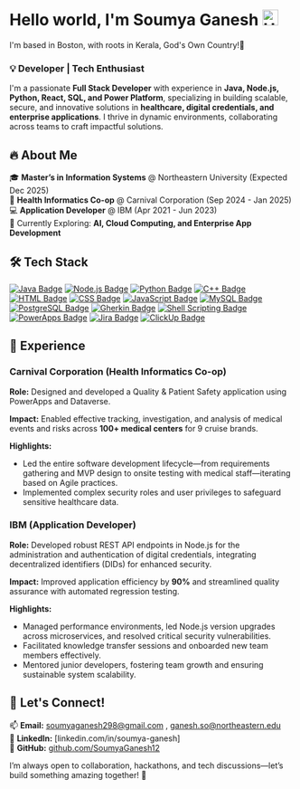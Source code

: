 # Hello world, I'm Soumya Ganesh <img src="https://user-images.githubusercontent.com/1303154/88677602-1635ba80-d120-11ea-84d8-d263ba5fc3c0.gif" width="28px" height="28px" alt="Hello">

I'm based in Boston, with roots in Kerala, God's Own Country!🌴 

### 💡 Developer | Tech Enthusiast 

I'm a passionate **Full Stack Developer** with experience in **Java, Node.js, Python, React, SQL, and Power Platform**, specializing in building scalable, secure, and innovative solutions in **healthcare, digital credentials, and enterprise applications**. I thrive in dynamic environments, collaborating across teams to craft impactful solutions.

## 🔥 About Me

🎓 **Master’s in Information Systems** @ Northeastern University (Expected Dec 2025)  
🏢 **Health Informatics Co-op** @ Carnival Corporation (Sep 2024 - Jan 2025)  
💻 **Application Developer** @ IBM (Apr 2021 - Jun 2023)  
📍 Currently Exploring: **AI, Cloud Computing, and Enterprise App Development**

## 🛠️ Tech Stack

[![Java Badge](https://img.shields.io/badge/-Java-ED8B00?style=for-the-badge&logo=java&logoColor=white)](#)
[![Node.js Badge](https://img.shields.io/badge/-Node.js-339933?style=for-the-badge&logo=node.js&logoColor=white)](#)
[![Python Badge](https://img.shields.io/badge/-Python-3776AB?style=for-the-badge&logo=python&logoColor=white)](#)
[![C++ Badge](https://img.shields.io/badge/-C++-00599C?style=for-the-badge&logo=c%2B%2B&logoColor=white)](#)
[![HTML Badge](https://img.shields.io/badge/-HTML-E34F26?style=for-the-badge&logo=html5&logoColor=white)](#)
[![CSS Badge](https://img.shields.io/badge/-CSS-1572B6?style=for-the-badge&logo=css3&logoColor=white)](#)
[![JavaScript Badge](https://img.shields.io/badge/-JavaScript-F0DB4F?style=for-the-badge&logo=javascript&logoColor=black)](#)
[![MySQL Badge](https://img.shields.io/badge/-MySQL-4479A1?style=for-the-badge&logo=mysql&logoColor=white)](#)
[![PostgreSQL Badge](https://img.shields.io/badge/-PostgreSQL-336791?style=for-the-badge&logo=postgresql&logoColor=white)](#)
[![Gherkin Badge](https://img.shields.io/badge/-Gherkin-79B8FF?style=for-the-badge&logo=data&logoColor=white)](#)
[![Shell Scripting Badge](https://img.shields.io/badge/-Shell_Scripting-4EAA25?style=for-the-badge&logo=gnu-bash&logoColor=white)](#)
[![PowerApps Badge](https://img.shields.io/badge/-PowerApps-511DA8?style=for-the-badge&logo=powerapps&logoColor=white)](#)
[![Jira Badge](https://img.shields.io/badge/-Jira-0052CC?style=for-the-badge&logo=jira&logoColor=white)](#)
[![ClickUp Badge](https://img.shields.io/badge/-ClickUp-5B5B5B?style=for-the-badge&logo=clickup&logoColor=white)](#)

## 💼 Experience

### Carnival Corporation (Health Informatics Co-op)
**Role:** Designed and developed a Quality & Patient Safety application using PowerApps and Dataverse. 

**Impact:** Enabled effective tracking, investigation, and analysis of medical events and risks across **100+ medical centers** for 9 cruise brands. 
    
**Highlights:**  
- Led the entire software development lifecycle—from requirements gathering and MVP design to onsite testing with medical staff—iterating based on Agile practices.  
- Implemented complex security roles and user privileges to safeguard sensitive healthcare data.

### IBM (Application Developer)
**Role:**  Developed robust REST API endpoints in Node.js for the administration and authentication of digital credentials, integrating decentralized identifiers (DIDs) for enhanced security.    

**Impact:**  Improved application efficiency by **90%** and streamlined quality assurance with automated regression testing.   

**Highlights:**  
- Managed performance environments, led Node.js version upgrades across microservices, and resolved critical security vulnerabilities.  
- Facilitated knowledge transfer sessions and onboarded new team members effectively.  
- Mentored junior developers, fostering team growth and ensuring sustainable system scalability.

## 🤝 Let's Connect!
 
📫 **Email:** [soumyaganesh298@gmail.com](mailto:soumyaganesh298@gmail.com) , [ganesh.so@northeastern.edu](mailto:ganesh.so@northeastern.edu)     
💼 **LinkedIn:** [linkedin.com/in/soumya-ganesh]    
🐙 **GitHub:** [github.com/SoumyaGanesh12](#)    

I’m always open to collaboration, hackathons, and tech discussions—let’s build something amazing together! 🚀

